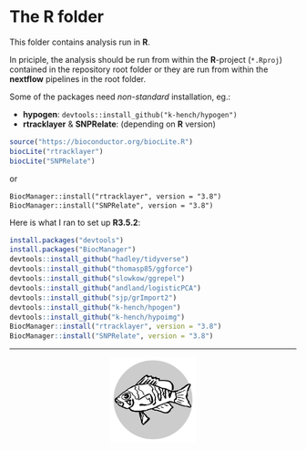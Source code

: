 # The **R** folder

This folder contains analysis run in **R**.

In priciple, the analysis should be run from within the **R**-project (`*.Rproj`) contained in the repository root folder or they are run from within the **nextflow** pipelines in the root folder.

Some of the packages need *non-standard* installation, eg.:

- **hypogen**: `devtools::install_github("k-hench/hypogen")`
- **rtracklayer** & **SNPRelate**: (depending on **R** version)
```R
source("https://bioconductor.org/biocLite.R")
biocLite("rtracklayer")
biocLite("SNPRelate")
```
or
```
BiocManager::install("rtracklayer", version = "3.8")
BiocManager::install("SNPRelate", version = "3.8")
```

Here is what I ran to set up **R3.5.2**:

```R
install.packages("devtools")
install.packages("BiocManager")
devtools::install_github("hadley/tidyverse")
devtools::install_github("thomasp85/ggforce")
devtools::install_github("slowkow/ggrepel")
devtools::install_github("andland/logisticPCA")
devtools::install_github("sjp/grImport2")
devtools::install_github("k-hench/hpogen")
devtools::install_github("k-hench/hypoimg")
BiocManager::install("rtracklayer", version = "3.8")
BiocManager::install("SNPRelate", version = "3.8")
```
---

<p align="center"><img src="../logo.svg" alt="logo" width="150"/></p>